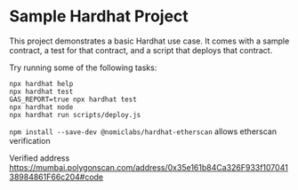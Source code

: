 # Sample Hardhat Project

This project demonstrates a basic Hardhat use case. It comes with a sample contract, a test for that contract, and a script that deploys that contract.

Try running some of the following tasks:

```shell
npx hardhat help
npx hardhat test
GAS_REPORT=true npx hardhat test
npx hardhat node
npx hardhat run scripts/deploy.js
```

`npm install --save-dev @nomiclabs/hardhat-etherscan`
allows etherscan verification

Verified address
https://mumbai.polygonscan.com/address/0x35e161b84Ca326F933f10704138984861F66c204#code
